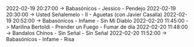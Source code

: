 2022-02-19 20:27:00 -> Babasónicos - Jessico - Pendejo
2022-02-19 20:30:00 -> Usted Señalemelo - II - Aguetas (con Javier Casalla)
2022-02-19 20:52:00 -> Babasónicos - Infame - Sin Mi Diablo
2022-02-20 11:45:00 -> Marilina Bertoldi - Prender un Fuego - Fumar de día
2022-02-20 11:48:00 -> Bandalos Chinos - Sin Señal - Sin Señal
2022-02-20 11:52:00 -> Babasónicos - Infame - Risa
